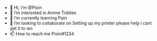 - 👋 Hi, I’m @Pioin
- 👀 I’m interested in Anime Tiddies
- 🌱 I’m currently learning Pain
- 💞️ I’m looking to collaborate on Setting up my printer please help i cant get it to wo
- 📫 How to reach me Pioin#1234

<!---
Pioin/Pioin is a ✨ special ✨ repository because its `README.md` (this file) appears on your GitHub profile.
You can click the Preview link to take a look at your changes.
--->
